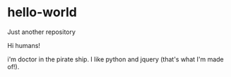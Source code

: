 # hello-world
Just another repository

Hi humans!

i'm doctor in the pirate ship.
I like python and jquery (that's what I'm made of!).
